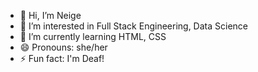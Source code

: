 - 👋 Hi, I’m Neige
- 👀 I’m interested in Full Stack Engineering, Data Science
- 🌱 I’m currently learning HTML, CSS
- 😄 Pronouns: she/her
- ⚡ Fun fact: I'm Deaf!

<!---
crazigenie/crazigenie is a ✨ special ✨ repository because its `README.md` (this file) appears on your GitHub profile.
You can click the Preview link to take a look at your changes.
--->
